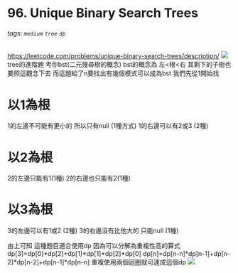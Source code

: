 # 96. Unique Binary Search Trees
###### tags: `medium` `tree` `dp`
https://leetcode.com/problems/unique-binary-search-trees/description/
![](https://i.imgur.com/Yp1hCiw.png)
tree的進階題 考你bst(二元搜尋樹的概念)
bst的概念為
左<根<右 其剩下的子樹也要照這觀念下去
而這題給了n要找出有幾個模式可以成為bst
我們先從1開始找
# 以1為根
1的左邊不可能有更小的 所以只有null (1種方式)
1的右邊可以有2或3 (2種)
# 以2為根
2的左邊只能有1(1種)
2的右邊也只能有2(1種)
# 以3為根
3的左邊可以有1或2 (2種)
3的右邊沒有比他大的 只能null (1種)

由上可知 這種題目適合使用dp
因為可以分解為重複性高的算式
dp[3]=dp[0]*dp[2]+dp[1]*dp[1]+dp[2]*dp[0]
dp[n]=dp[n-n]*dp[n-1]+dp[n-2]*dp[n-2]+dp[n-1]*dp[n-n]
重複使用兩個迴圈就可達成這個dp
![](https://i.imgur.com/FA0yLYs.png)
